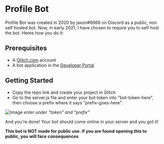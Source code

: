 # Profile Bot

Profile Bot was created in 2020 by jaxon#6666 on Discord as a public, non self hosted bot. Now, in early 2021, I have chosen to require you to self host the bot. Heres how you do it:

## Prerequisites
- A [Glitch.com](glitch.com) account
- A bot application in the [Developer Portal](discord.com/developers)

## Getting Started

- Copy the repo link and create your project in Glitch
- Go to the server.js file and enter your bot token into "bot-token-here", then choose a prefix where it says "prefix-goes-here".

![Image](https://i.imgur.com/b2k6i1y.png)
*enter under "token" and "prefix"*

And you're done! Your bot should come online in your server and you got it!

**This bot is __NOT__ made for public use. If you are found opening this to public, you will face consequences**
